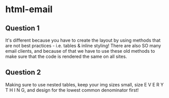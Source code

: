 # html-email

## Question 1
It's different because you have to create the layout by using methods that are not best practices - i.e. tables & inline styling! 
There are also SO many email clients, and because of that we have to use these old methods to make sure that the code is rendered the same on all sites. 

## Question 2
Making sure to use nested tables, keep your img sizes small, size E V E R Y T H I N G, and design for the lowest common denominator first! 
